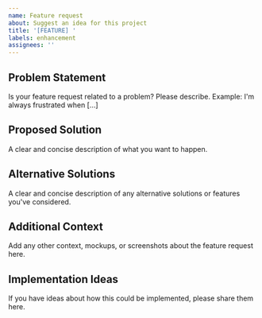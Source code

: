 ```yaml
---
name: Feature request
about: Suggest an idea for this project
title: '[FEATURE] '
labels: enhancement
assignees: ''
---
```


## Problem Statement
Is your feature request related to a problem? Please describe.
Example: I'm always frustrated when [...]

## Proposed Solution
A clear and concise description of what you want to happen.

## Alternative Solutions
A clear and concise description of any alternative solutions or features you've considered.

## Additional Context
Add any other context, mockups, or screenshots about the feature request here.

## Implementation Ideas
If you have ideas about how this could be implemented, please share them here.
